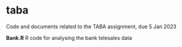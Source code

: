 # taba
Code and documents related to the TABA assignment, due 5 Jan 2023

__Bank.R__
R code for analysing the bank telesales data
